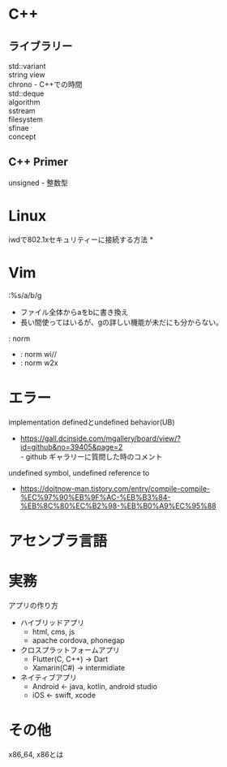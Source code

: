 # C++

## ライブラリー
std::variant\
string view\
chrono - C++での時間\
std::deque\
algorithm\
sstream\
filesystem\
sfinae\
concept

## C++ Primer
unsigned - 整数型

# Linux
iwdで802.1xセキュリティーに接続する方法
 * 

# Vim
:%s/a/b/g
 * ファイル全体からaをbに書き換え
 * 長い間使ってはいるが、gの詳しい機能が未だにも分からない。
 
: norm
 * : norm wi//
 * : norm w2x
# エラー
implementation definedとundefined behavior(UB)
 * https://gall.dcinside.com/mgallery/board/view/?id=github&no=39405&page=2 \
   \- github ギャラリーに質問した時のコメント

undefined symbol, undefined reference to
 * https://doitnow-man.tistory.com/entry/compile-compile-%EC%97%90%EB%9F%AC-%EB%B3%84-%EB%8C%80%EC%B2%98-%EB%B0%A9%EC%95%88

# アセンブラ言語

# 実務
アプリの作り方
 * ハイブリッドアプリ
   - html, cms, js
   - apache cordova, phonegap
 * クロスプラットフォームアプリ
   - Flutter(C, C++) → Dart
   - Xamarin(C#) → intermidiate
 * ネイティブアプリ
   - Android ← java, kotlin, android studio
   - iOS ← swift, xcode

# その他
x86_64, x86とは